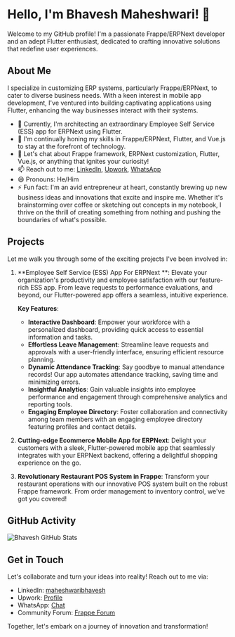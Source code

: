 # Hello, I'm Bhavesh Maheshwari! 👋

Welcome to my GitHub profile! I'm a passionate Frappe/ERPNext developer and an adept Flutter enthusiast, dedicated to crafting innovative solutions that redefine user experiences.

## About Me

I specialize in customizing ERP systems, particularly Frappe/ERPNext, to cater to diverse business needs. With a keen interest in mobile app development, I've ventured into building captivating applications using Flutter, enhancing the way businesses interact with their systems.

- 🔭 Currently, I'm architecting an extraordinary Employee Self Service (ESS) app for ERPNext using Flutter.
- 🌱 I'm continually honing my skills in Frappe/ERPNext, Flutter, and Vue.js to stay at the forefront of technology.
- 💬 Let's chat about Frappe framework, ERPNext customization, Flutter, Vue.js, or anything that ignites your curiosity!
- 📫 Reach out to me: [LinkedIn](https://linkedin.com/in/maheshwaribhavesh), [Upwork](https://www.upwork.com/freelancers/~014281a79a8181c271?mp_source=share), [WhatsApp](https://wa.me/916359985959)
- 😄 Pronouns: He/Him
- ⚡ Fun fact: I'm an avid entrepreneur at heart, constantly brewing up new business ideas and innovations that excite and inspire me. Whether it's brainstorming over coffee or sketching out concepts in my notebook, I thrive on the thrill of creating something from nothing and pushing the boundaries of what's possible.

## Projects

Let me walk you through some of the exciting projects I've been involved in:

1. **Employee Self Service (ESS) App For ERPNext **: Elevate your organization's productivity and employee satisfaction with our feature-rich ESS app. From leave requests to performance evaluations, and beyond, our Flutter-powered app offers a seamless, intuitive experience.
   
   **Key Features**:
   - **Interactive Dashboard**: Empower your workforce with a personalized dashboard, providing quick access to essential information and tasks.
   - **Effortless Leave Management**: Streamline leave requests and approvals with a user-friendly interface, ensuring efficient resource planning.
   - **Dynamic Attendance Tracking**: Say goodbye to manual attendance records! Our app automates attendance tracking, saving time and minimizing errors.
   - **Insightful Analytics**: Gain valuable insights into employee performance and engagement through comprehensive analytics and reporting tools.
   - **Engaging Employee Directory**: Foster collaboration and connectivity among team members with an engaging employee directory featuring profiles and contact details.

2. **Cutting-edge Ecommerce Mobile App for ERPNext**: Delight your customers with a sleek, Flutter-powered mobile app that seamlessly integrates with your ERPNext backend, offering a delightful shopping experience on the go.

3. **Revolutionary Restaurant POS System in Frappe**: Transform your restaurant operations with our innovative POS system built on the robust Frappe framework. From order management to inventory control, we've got you covered!

## GitHub Activity

![Bhavesh GitHub Stats](https://github-readme-stats.vercel.app/api?username=bhavesh95863&show_icons=true&include_all_commits=true)

## Get in Touch

Let's collaborate and turn your ideas into reality! Reach out to me via:

- LinkedIn: [maheshwaribhavesh](www.linkedin.com/in/maheshwaribhavesh)
- Upwork: [Profile](https://www.upwork.com/freelancers/~014281a79a8181c271?mp_source=share)
- WhatsApp: [Chat](https://wa.me/916359985959)
- Community Forum: [Frappe Forum](https://discuss.frappe.io/u/maheshwari_bhavesh/summary)

Together, let's embark on a journey of innovation and transformation!
